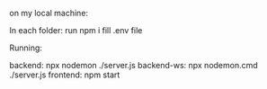 on my local machine:

In each folder:
run npm i
fill .env file

Running:

backend:    npx nodemon ./server.js
backend-ws: npx nodemon.cmd ./server.js
frontend:   npm start

